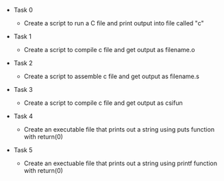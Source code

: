 
- Task 0
	- Create a script to run a C file and print output into file called "c"

- Task 1
	- Create a script to compile c file and get output as filename.o

- Task 2
	- Create a script to assemble c file and get output as filename.s

- Task 3
	- Create a script to compile c file and get output as csifun

- Task 4
	- Create an executable file that prints out a string using puts function with return(0)

- Task 5
	- Create an exectuable file that prints out a string using printf function with return(0)
